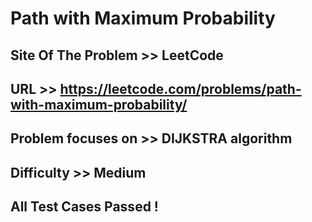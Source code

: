 # Path with Maximum Probability

## Site Of The Problem >> LeetCode

## URL >> https://leetcode.com/problems/path-with-maximum-probability/

## Problem focuses on >> DIJKSTRA algorithm

## Difficulty >> Medium

## All Test Cases Passed !


